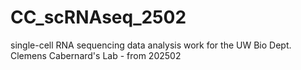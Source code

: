 # CC_scRNAseq_2502
single-cell RNA sequencing data analysis work for the UW Bio Dept. Clemens Cabernard's Lab - from 202502

